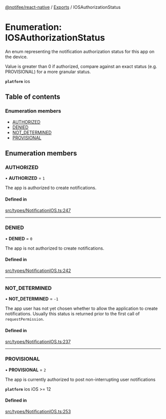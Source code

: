 [@notifee/react-native](../README.md) / [Exports](../modules.md) / IOSAuthorizationStatus

# Enumeration: IOSAuthorizationStatus

An enum representing the notification authorization status for this app on the device.

Value is greater than 0 if authorized, compare against an exact status (e.g. PROVISIONAL) for a more
granular status.

**`platform`** ios

## Table of contents

### Enumeration members

- [AUTHORIZED](IOSAuthorizationStatus.md#authorized)
- [DENIED](IOSAuthorizationStatus.md#denied)
- [NOT\_DETERMINED](IOSAuthorizationStatus.md#not_determined)
- [PROVISIONAL](IOSAuthorizationStatus.md#provisional)

## Enumeration members

### AUTHORIZED

• **AUTHORIZED** = `1`

The app is authorized to create notifications.

#### Defined in

[src/types/NotificationIOS.ts:247](https://github.com/cabljac/react-native-notifee/blob/4d792c9/src/types/NotificationIOS.ts#L247)

___

### DENIED

• **DENIED** = `0`

The app is not authorized to create notifications.

#### Defined in

[src/types/NotificationIOS.ts:242](https://github.com/cabljac/react-native-notifee/blob/4d792c9/src/types/NotificationIOS.ts#L242)

___

### NOT\_DETERMINED

• **NOT\_DETERMINED** = `-1`

The app user has not yet chosen whether to allow the application to create notifications. Usually
this status is returned prior to the first call of `requestPermission`.

#### Defined in

[src/types/NotificationIOS.ts:237](https://github.com/cabljac/react-native-notifee/blob/4d792c9/src/types/NotificationIOS.ts#L237)

___

### PROVISIONAL

• **PROVISIONAL** = `2`

The app is currently authorized to post non-interrupting user notifications

**`platform`** ios iOS >= 12

#### Defined in

[src/types/NotificationIOS.ts:253](https://github.com/cabljac/react-native-notifee/blob/4d792c9/src/types/NotificationIOS.ts#L253)
